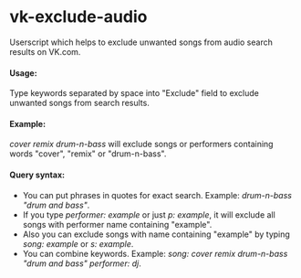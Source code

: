 vk-exclude-audio
================

Userscript which helps to exclude unwanted songs from audio search results on VK.com.

#### Usage:

Type keywords separated by space into "Exclude" field to exclude unwanted songs from search results.

#### Example:

*cover remix drum-n-bass* will exclude songs or performers containing words "cover", "remix" or "drum-n-bass".

#### Query syntax:
* You can put phrases in quotes for exact search. Example: *drum-n-bass "drum and bass"*.
* If you type *performer: example* or just *p: example*, it will exclude all songs with performer name containing "example".
* Also you can exclude songs with name containing "example" by typing *song: example* or *s: example*.
* You can combine keywords. Example: *song: cover remix drum-n-bass "drum and bass" performer: dj*.
